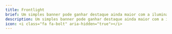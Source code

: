 ```yaml
---
title: Frontlight
brief: Um simples banner pode ganhar destaque ainda maior com a ilumina&ccedil;&atilde;o adequada aplicada &agrave; sua frente.
description: Um simples banner pode ganhar destaque ainda maior com a ilumina&ccedil;&atilde;o adequada aplicada &agrave; sua frente, para sinalizar e real&ccedil;ar a mensagem nele impressa. A sinaliza&ccedil;&atilde;o atrav&eacute;s de um letreiro bem iluminado permite uma comunica&ccedil;&atilde;o muito mais eficiente. Trabalhamos com materiais de excelente qualidade e impress&atilde;o de &oacute;tima defini&ccedil;&atilde;o.
icon: <i class="fa fa-bolt" aria-hidden="true"></i>
---
```

